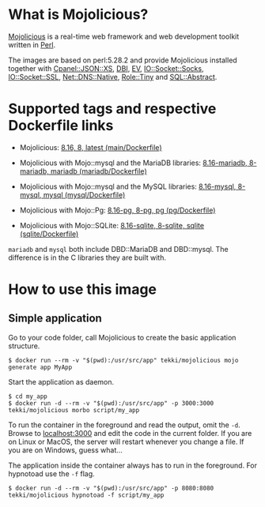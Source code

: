<!-- this file is generated via docker-builder/generate.pl, do not edit it directly -->

# What is Mojolicious?

[Mojolicious](https://mojolicious.org) is a real-time web framework and web development toolkit written
in [Perl](https://www.perl.org).

The images are based on perl:5.28.2 and provide Mojolicious installed together with
[Cpanel::JSON::XS](https://metacpan.org/pod/Cpanel::JSON::XS),
[DBI](https://metacpan.org/pod/DBI),
[EV](https://metacpan.org/pod/EV),
[IO::Socket::Socks](https://metacpan.org/pod/IO::Socket::Socks),
[IO::Socket::SSL](https://metacpan.org/pod/IO::Socket::SSL),
[Net::DNS::Native](https://metacpan.org/pod/Net::DNS::Native),
[Role::Tiny](https://metacpan.org/pod/Role::Tiny) and
[SQL::Abstract](https://metacpan.org/pod/SQL::Abstract).

# Supported tags and respective Dockerfile links

* Mojolicious: [8.16, 8, latest (main/Dockerfile)](https://github.com/Tekki/docker-mojolicious/blob/master/main/Dockerfile)

* Mojolicious with Mojo::mysql and the MariaDB libraries: [8.16-mariadb, 8-mariadb, mariadb (mariadb/Dockerfile)](https://github.com/Tekki/docker-mojolicious/blob/master/mariadb/Dockerfile)

* Mojolicious with Mojo::mysql and the MySQL libraries: [8.16-mysql, 8-mysql, mysql (mysql/Dockerfile)](https://github.com/Tekki/docker-mojolicious/blob/master/mysql/Dockerfile)

* Mojolicious with Mojo::Pg: [8.16-pg, 8-pg, pg (pg/Dockerfile)](https://github.com/Tekki/docker-mojolicious/blob/master/pg/Dockerfile)

* Mojolicious with Mojo::SQLite: [8.16-sqlite, 8-sqlite, sqlite (sqlite/Dockerfile)](https://github.com/Tekki/docker-mojolicious/blob/master/sqlite/Dockerfile)

`mariadb` and `mysql` both include DBD::MariaDB and DBD::mysql. The difference is
in the C libraries they are built with.

# How to use this image

## Simple application

Go to your code folder, call Mojolicious to create the basic application structure.

    $ docker run --rm -v "$(pwd):/usr/src/app" tekki/mojolicious mojo generate app MyApp

Start the application as daemon.

    $ cd my_app
    $ docker run -d --rm -v "$(pwd):/usr/src/app" -p 3000:3000 tekki/mojolicious morbo script/my_app

To run the container in the foreground and read the output, omit the `-d`.
Browse to [localhost:3000](http://localhost:3000) and edit the code in the current folder.
If you are on Linux or MacOS, the server will restart whenever you change a file.
If you are on Windows, guess what...

The application inside the container always has to run in the foreground. For hypnotoad use the `-f` flag.

    $ docker run -d --rm -v "$(pwd):/usr/src/app" -p 8080:8080 tekki/mojolicious hypnotoad -f script/my_app
